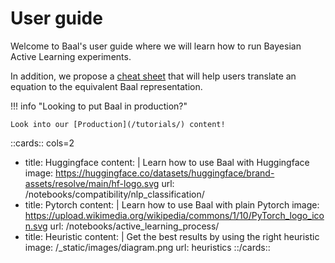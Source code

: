 # User guide

Welcome to Baal's user guide where we will learn how to run Bayesian Active Learning experiments.

In addition, we propose a [cheat sheet](./baal_cheatsheet.md) that will help users translate an equation to the equivalent Baal representation.

!!! info "Looking to put Baal in production?"
 
    Look into our [Production](/tutorials/) content!


::cards:: cols=2
- title: Huggingface
  content: |
    Learn how to use Baal with Huggingface
  image: https://huggingface.co/datasets/huggingface/brand-assets/resolve/main/hf-logo.svg
  url: /notebooks/compatibility/nlp_classification/
- title: Pytorch
  content: |
    Learn how to use Baal with plain Pytorch
  image: https://upload.wikimedia.org/wikipedia/commons/1/10/PyTorch_logo_icon.svg
  url: /notebooks/active_learning_process/
- title: Heuristic
  content: |
    Get the best results by using the right heuristic
  image: /_static/images/diagram.png
  url: heuristics
::/cards::